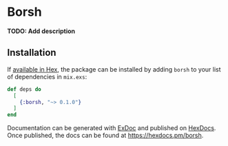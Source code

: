# Borsh

**TODO: Add description**

## Installation

If [available in Hex](https://hex.pm/docs/publish), the package can be installed
by adding `borsh` to your list of dependencies in `mix.exs`:

```elixir
def deps do
  [
    {:borsh, "~> 0.1.0"}
  ]
end
```

Documentation can be generated with [ExDoc](https://github.com/elixir-lang/ex_doc)
and published on [HexDocs](https://hexdocs.pm). Once published, the docs can
be found at <https://hexdocs.pm/borsh>.

